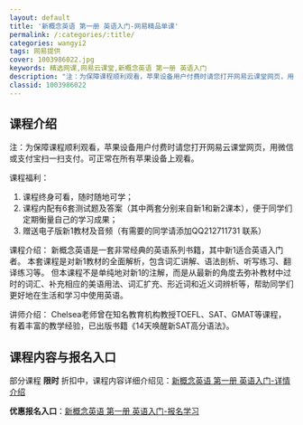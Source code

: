 ```yaml
---
layout: default
title: '新概念英语 第一册 英语入门-网易精品单课'
permalink: /:categories/:title/
categories: wangyi2
tags: 网易提供
cover: 1003986022.jpg
keywords: 精选网课,网易云课堂,新概念英语 第一册 英语入门
description: "注：为保障课程顺利观看，苹果设备用户付费时请您打开网易云课堂网页，用微信或支付宝扫一扫支付。可正常在所有苹果设备上观看。课程福利：1.课程终身可看，随时随地可学；2.课程内配有6套测试题及答"
classid: 1003986022
---
```


## 课程介绍

注：为保障课程顺利观看，苹果设备用户付费时请您打开网易云课堂网页，用微信或支付宝扫一扫支付。可正常在所有苹果设备上观看。

课程福利：
1. 课程终身可看，随时随地可学；
2. 课程内配有6套测试题及答案（其中两套分别来自新1和新2课本），便于同学们定期衡量自己的学习成果；
3. 赠送电子版新1教材及音频（有需要的同学请添加QQ212711731 联系）

课程介绍：
新概念英语是一套非常经典的英语系列书籍，其中新1适合英语入门者。
本套课程是对新1教材的全面解析，包含词汇讲解、语法剖析、听写练习、翻译练习等。
但本课程不是单纯地对新1的注解，而是从最新的角度去弥补教材中过时的词汇、补充相应的美语用法、词汇扩充、形近词和近义词辨析等，帮助同学们更好地在生活和学习中使用英语。

讲师介绍：
Chelsea老师曾在知名教育机构教授TOEFL、SAT、GMAT等课程，有着丰富的教学经验，已出版书籍《14天唤醒新SAT高分语法》。

## 课程内容与报名入口

部分课程 **限时** 折扣中，课程内容详细介绍见：[新概念英语 第一册 英语入门-详情介绍](https://study.163.com/course/introduction/1003986022.htm?share=1&shareId=1025206652&utm_campaign=share&utm_medium=iphoneShare&utm_source=&utm_u=1025206652)

**优惠报名入口**：[新概念英语 第一册 英语入门-报名学习](https://study.163.com/course/introduction/1003986022.htm?share=1&shareId=1025206652&utm_campaign=share&utm_medium=iphoneShare&utm_source=&utm_u=1025206652)

